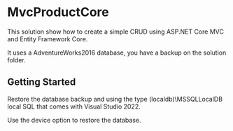 # MvcProductCore

This solution show how to create a simple CRUD using ASP.NET Core MVC and Entity Framework Core.

It uses a AdventureWorks2016 database, you have a backup on the solution folder.

## Getting Started

Restore the database backup and using the type (localdb)\MSSQLLocalDB local SQL that comes with Visual Studio 2022.

Use the device option to restore the database.

